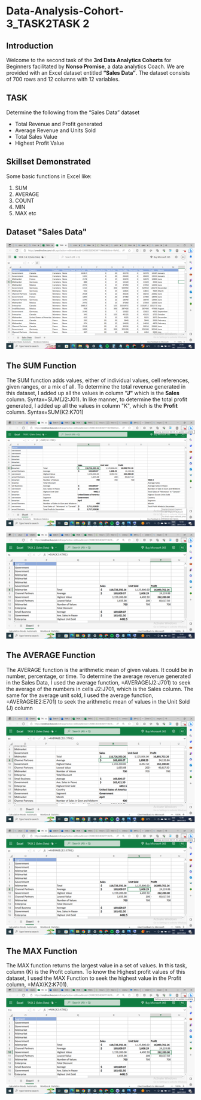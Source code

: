 # Data-Analysis-Cohort-3_TASK2TASK 2 

## Introduction 
Welcome to the second task of the **3rd Data Analytics Cohorts** for Beginners facilitated by **Nonso Promise**, a data analytics Coach. We are provided with an Excel dataset entitled **“Sales Data”**. The dataset consists of 700 rows and 12 columns with 12 variables.  

## TASK 
Determine the following from the “Sales Data” dataset 
- Total Revenue and Profit generated 
- Average Revenue and Units Sold 
- Total Sales Value  
- Highest Profit Value 

## Skillset Demonstrated 
Some basic functions in Excel like: 
1. SUM 
2. AVERAGE 
3. COUNT 
4. MIN 
5. MAX etc 

## Dataset "Sales Data"
  ![](task2_dataset1.png.png) 

## The SUM Function
The SUM function adds values, either of individual values, cell references, given ranges, or a mix of all. To determine
the total revenue generated in this dataset, I added up all the values in column **"J"** which is the **Sales** column. Syntax=SUM(J2:J01). In like manner, to determine the total profit generated, I added up all the values in column "K", which is the **Profit** column. Syntax=SUM(K2:K701)
 
  ![](Total_Revenue_Generated.png) 
  
  ![](Total_Profit_Generated.png)

  ## The AVERAGE Function
  The AVERAGE function is the arithmetic mean of given values. It could be in number, percentage, or time. To determine the 
 average revenue generated in the Sales Data, I used the average function, =AVERAGE(J2:J701) to seek the average of 
  the numbers in cells J2:J701, which is the Sales column. The same for the average unit sold, I used the average function, =AVERAGE(E2:E701) to seek the arithmetic mean of values in the Unit Sold (J) column
  
  ![](Average_Revenue_Generated.png)
  
  ![](Average_Unit_Sold.png)

## The MAX Function
 The MAX function returns the largest value in a set of values. In this task, column (K) is the Profit column. To know the Highest profit values of this dataset, I used the MAX Function to seek the highest value in the Profit column, =MAX(K2:K701).
 ![](Highest_Profit_Value.png)
 

  
  

  

  

  

 

 
